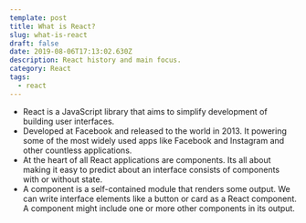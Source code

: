 ```yaml
---
template: post
title: What is React?
slug: what-is-react
draft: false
date: 2019-08-06T17:13:02.630Z
description: React history and main focus.
category: React
tags:
  - react
---
```

- React is a JavaScript library that aims to simplify development of building user interfaces.
- Developed at Facebook and released to the world in 2013. It powering some of the most widely used apps like Facebook and Instagram and other countless applications.
- At the heart of all React applications are components. Its all about making it easy to predict about an interface consists of components with or without state.
- A component is a self-contained module that renders some output. We can write interface elements like a button or card as a React component. A component might include one or more other components in its output.


